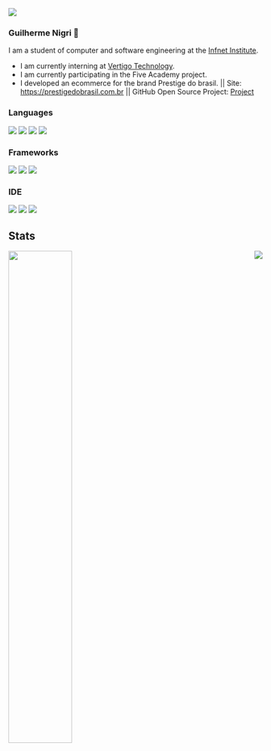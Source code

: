 [<img src="https://img.shields.io/badge/linkedin-%230077B5.svg?&style=for-the-badge&logo=linkedin&logoColor=white" />](https://www.linkedin.com/in/guilherme-tofic-nigri-000817186/)

### Guilherme Nigri 👋
I am a student of computer and software engineering at the <a href="https://www.infnet.edu.br/infnet/" target="_blank">Infnet Institute</a>.
- I am currently interning at  <a href="https://vertigo.com.br/" target="_blank">Vertigo Technology</a>.
- I am currently participating in the Five Academy project.
- I developed an ecommerce for the brand Prestige do brasil. || Site: <a href="https://prestigedobrasil.com.br" target="_blank">https://prestigedobrasil.com.br</a> || GitHub Open Source Project: <a href="https://github.com/GuiNigri/Ecommerce" target="_blank">Project</a>

### Languages
[<img src="https://img.shields.io/badge/C%23-239120?style=for-the-badge&logo=c-sharp&logoColor=white" />]()
[<img src="https://img.shields.io/badge/Kotlin-0095D5?&style=for-the-badge&logo=kotlin&logoColor=white" />]()
[<img src="https://img.shields.io/badge/Python-14354C?style=for-the-badge&logo=python&logoColor=white" />]()
[<img src="https://img.shields.io/badge/JavaScript-F7DF1E?style=for-the-badge&logo=javascript&logoColor=black" />]()

### Frameworks
[<img src="https://img.shields.io/badge/Microsoft-666666?style=for-the-badge&logo=microsoft&logoColor=white" />]()
[<img src="https://img.shields.io/badge/.NET-5C2D91?style=for-the-badge&logo=.net&logoColor=white" />]()
[<img src="https://img.shields.io/badge/NuGet-004880?style=for-the-badge&logo=nuget&logoColor=white" />]()

### IDE
[<img src="https://img.shields.io/badge/Visual_Studio_2019-5C2D91?style=for-the-badge&logo=visual%20studio&logoColor=white" />]()
[<img src="https://img.shields.io/badge/Visual_Studio_Code-0078D4?style=for-the-badge&logo=visual%20studio%20code&logoColor=white" />]()
[<img src="https://img.shields.io/badge/Eclipse-2C2255?style=for-the-badge&logo=eclipse&logoColor=white" />]()

## Stats

<a href="https://github.com/GuiNigri/github-readme-stats">
  <img width="50%" align="left" src="https://github-readme-stats.vercel.app/api?username=GuiNigri&count_private=true&show_icons=true&theme=radical&layout=compact" />
</a>
<a href="https://github.com/GuiNigri/github-readme-stats">
  <img align="right" src="https://github-readme-stats.vercel.app/api/top-langs/?username=GuiNigri&layout=compact&theme=radical&langs_count=8" />
</a>

